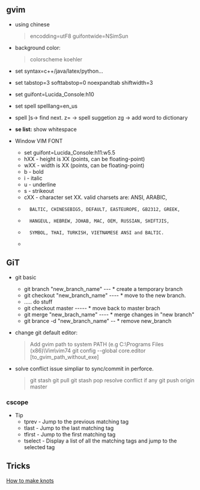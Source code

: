 ## gvim

* using chinese  
  > encodding=utF8
  > guifontwide=NSimSun
* background color: 
  > colorscheme koehler
* set syntax=c++/java/latex/python...
* set tabstop=3 softtabstop=0 noexpandtab shiftwidth=3
* set guifont=Lucida_Console:h10  
* set spell spelllang=en_us
* spell ]s-> find next. z= -> spell suggetion zg -> add word to dictionary
* **se list:** show whitespace

* Window VIM FONT
  * set guifont=Lucida_Console:h11:w5.5
  * hXX - height is XX (points, can be floating-point)
  * wXX - width is XX (points, can be floating-point)
  * b   - bold
  * i   - italic
  * u   - underline
  * s   - strikeout
  * cXX - character set XX. valid charsets are: ANSI, ARABIC,
  *       BALTIC, CHINESEBIG5, DEFAULT, EASTEUROPE, GB2312, GREEK,
  *       HANGEUL, HEBREW, JOHAB, MAC, OEM, RUSSIAN, SHIFTJIS,
  *       SYMBOL, THAI, TURKISH, VIETNAMESE ANSI and BALTIC.
  * 

## GiT

* git basic
  * git branch "new_branch_name" ---  * create a temporary branch
  * git checkout "new_branch_name" ----  * move to the new branch.
  * ..... do stuff
  * git checkout master -----  * move back to master brach
  * git merge "new_brach_name"  ----  * merge changes in "new branch"
  * git brance -d "new_branch_name" --  * remove new_branch

* change git default editor:
	> Add gvim path to system PATH (e.g C:\Programs Files (x86)\Vim\vim74
	> git config --global core.editor [to_gvim_path_without_exe]

* solve conflict issue simpliar to sync/commit in perforce.
  > git stash
  > git pull
  > git stash pop
  > resolve conflict if any
  > git push origin master

### cscope
   * Tip
      * tprev - Jump to the previous matching tag 
      * tlast - Jump to the last matching tag 
      * tfirst - Jump to the first matching tag 
      * tselect - Display a list of all the matching tags and jump to the selected tag 




## Tricks
[How to make knots](https://www.youtube.com/watch?v=3X8drKsdf5E)

